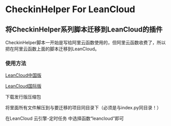 # CheckinHelper For LeanCloud

## 将CheckinHelper系列脚本迁移到LeanCloud的插件

CheckinHelper脚本一开始是写给阿里云函数使用的，但阿里云函数收费了，所以把在阿里云函数上面的脚本迁移到LeanCloud。

### 使用方法

[LeanCloud中国版](https://www.leancloud.cn/)

[LeanCloud国际版](https://www.leancloud.app/)

下载发行版压缩包

将里面所有文件解压到与要迁移的项目同目录下（必须是与index.py同目录！）

在LeanCloud 云引擎-定时任务 中选择函数“leancloud”即可
